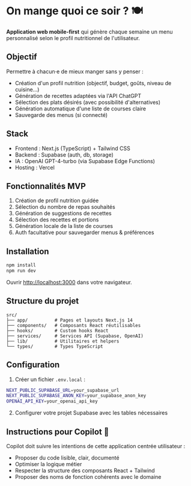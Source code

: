 # On mange quoi ce soir ? 🍽️

**Application web mobile-first** qui génère chaque semaine un menu personnalisé selon le profil nutritionnel de l'utilisateur.

## Objectif

Permettre à chacun·e de mieux manger sans y penser :
- Création d'un profil nutrition (objectif, budget, goûts, niveau de cuisine…)
- Génération de recettes adaptées via l'API ChatGPT
- Sélection des plats désirés (avec possibilité d'alternatives)
- Génération automatique d'une liste de courses claire
- Sauvegarde des menus (si connecté)

## Stack

- Frontend : Next.js (TypeScript) + Tailwind CSS
- Backend : Supabase (auth, db, storage)
- IA : OpenAI GPT-4-turbo (via Supabase Edge Functions)
- Hosting : Vercel

## Fonctionnalités MVP

1. Création de profil nutrition guidée
2. Sélection du nombre de repas souhaités
3. Génération de suggestions de recettes
4. Sélection des recettes et portions
5. Génération locale de la liste de courses
6. Auth facultative pour sauvegarder menus & préférences

## Installation

```bash
npm install
npm run dev
```

Ouvrir [http://localhost:3000](http://localhost:3000) dans votre navigateur.

## Structure du projet

```
src/
├── app/          # Pages et layouts Next.js 14
├── components/   # Composants React réutilisables
├── hooks/        # Custom hooks React
├── services/     # Services API (Supabase, OpenAI)
├── lib/          # Utilitaires et helpers
└── types/        # Types TypeScript
```

## Configuration

1. Créer un fichier `.env.local` :
```bash
NEXT_PUBLIC_SUPABASE_URL=your_supabase_url
NEXT_PUBLIC_SUPABASE_ANON_KEY=your_supabase_anon_key
OPENAI_API_KEY=your_openai_api_key
```

2. Configurer votre projet Supabase avec les tables nécessaires

## Instructions pour Copilot 🤖

Copilot doit suivre les intentions de cette application centrée utilisateur :
- Proposer du code lisible, clair, documenté
- Optimiser la logique métier
- Respecter la structure des composants React + Tailwind
- Proposer des noms de fonction cohérents avec le domaine
